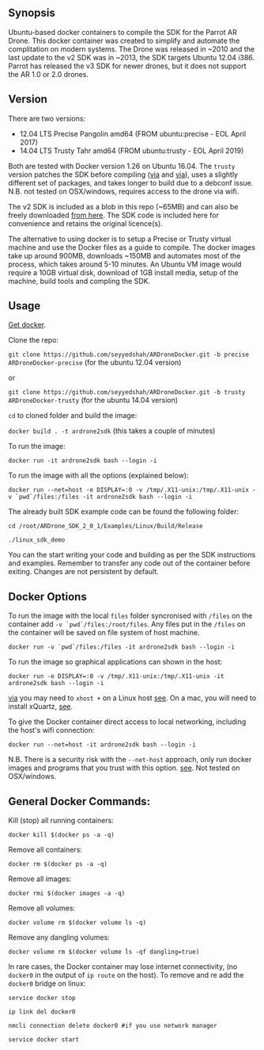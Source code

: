 ## Synopsis

Ubuntu-based docker containers to compile the SDK for the Parrot AR Drone. This docker container was created to simplify and automate the complitation on modern systems. The Drone was released in ~2010 and the last update to the v2 SDK was in ~2013, the SDK targets Ubuntu 12.04 i386. Parrot has released the v3 SDK for newer drones, but it does not support the AR 1.0 or 2.0 drones.

## Version

There are two versions:

* 12.04 LTS Precise Pangolin amd64 (FROM ubuntu:precise - EOL April 2017)
* 14.04 LTS Trusty Tahr amd64 (FROM ubuntu:trusty - EOL April 2019)

Both are tested with Docker version 1.26 on Ubuntu 16.04. The `trusty` version patches the SDK before compiling ([via](http://stackoverflow.com/questions/35052653/compiling-ar-drone-sdk-fails-with-dso-missing-from-command-line) and [via](http://jderobot.org/Varribas-tfm/ARDrone:starting_up#Building_Examples)), uses a slightly different set of packages, and takes longer to build due to a debconf issue. N.B. not tested on OSX/windows, requires access to the drone via wifi.

The v2 SDK is included as a blob in this repo (~65MB) and can also be freely downloaded [from here](http://developer.parrot.com/docs/SDK2/ARDrone_SDK_2_0_1.zip). The SDK code is included here for convenience and retains the original licence(s).

The alternative to using docker is to setup a Precise or Trusty virtual machine and use the Docker files as a guide to compile. The docker images take up around 900MB, downloads ~150MB and automates most of the process, which takes around 5-10 minutes. An Ubuntu VM image would require a 10GB virtual disk, download of 1GB install media, setup of the machine, build tools and compling the SDK.

## Usage 

[Get docker](https://www.docker.com/community-edition#/download).

Clone the repo:

`git clone https://github.com/seyyedshah/ARDroneDocker.git -b precise ARDroneDocker-precise` (for the ubuntu 12.04 version)

or

`git clone https://github.com/seyyedshah/ARDroneDocker.git -b trusty ARDroneDocker-trusty` (for the ubuntu 14.04 version)

`cd` to cloned folder and build the image:

`docker build . -t ardrone2sdk` (this takes a couple of minutes)

To run the image:

`docker run -it ardrone2sdk bash --login -i`

To run the image with all the options (explained below):

``docker run --net=host -e DISPLAY=:0 -v /tmp/.X11-unix:/tmp/.X11-unix -v `pwd`/files:/files -it ardrone2sdk bash --login -i``

The already built SDK example code can be found the following folder:

`cd /root/ARDrone_SDK_2_0_1/Examples/Linux/Build/Release`

`./linux_sdk_demo`

You can the start writing your code and building as per the SDK instructions and examples. Remember to transfer any code out of the container before exiting. Changes are not persistent by default.

## Docker Options

To run the image with the local `files` folder syncronised with `/files` on the container add ``-v `pwd`/files:/root/files``. Any files put in the `/files` on the container will be saved on file system of host machine.

``docker run -v `pwd`/files:/files -it ardrone2sdk bash --login -i``

To run the image so graphical applications can shown in the host:

`docker run -e DISPLAY=:0 -v /tmp/.X11-unix:/tmp/.X11-unix -it ardrone2sdk bash --login -i`

[via](http://fabiorehm.com/blog/2014/09/11/running-gui-apps-with-docker/) you may need to `xhost +` on a Linux host [see](http://stackoverflow.com/questions/28392949/running-chromium-inside-docker-gtk-cannot-open-display-0). On a mac, you will need to install xQuartz, [see](https://fredrikaverpil.github.io/2016/07/31/docker-for-mac-and-gui-applications/). 

To give the Docker container direct access to local networking, including the host's wifi connection:

`docker run --net=host -it ardrone2sdk bash --login -i`

N.B. There is a security risk with the `--net-host` approach, only run docker images and programs that you trust with this option. [see](https://github.com/fgg89/docker-ap/wiki/Container-access-to-wireless-network-interface). Not tested on OSX/windows.

## General Docker Commands:

Kill (stop) all running containers:

`docker kill $(docker ps -a -q)`

Remove all containers:

`docker rm $(docker ps -a -q)`

Remove all images:

`docker rmi $(docker images -a -q)`

Remove all volumes:

`docker volume rm $(docker volume ls -q)`

Remove any dangling volumes:

`docker volume rm $(docker volume ls -qf dangling=true)`

In rare cases, the Docker container may lose internet connectivity, (no `docker0` in the output of `ip route` on the host). To remove and re add the `docker0` bridge on linux:

`service docker stop`

`ip link del docker0`

`nmcli connection delete docker0 #if you use network manager` 

`service docker start`
 


